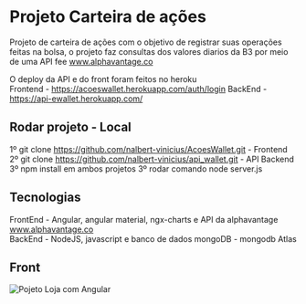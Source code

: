 # Projeto Carteira de ações

Projeto de carteira de ações com o objetivo de registrar suas operações feitas na bolsa, o projeto faz consultas dos valores diarios da B3 por meio de uma API fee www.alphavantage.co

O deploy da API e do front foram feitos no heroku <br>
Frontend - https://acoeswallet.herokuapp.com/auth/login
BackEnd - https://api-ewallet.herokuapp.com/

## Rodar projeto - Local

1º git clone https://github.com/nalbert-vinicius/AcoesWallet.git - Frontend
2º git clone https://github.com/nalbert-vinicius/api_wallet.git - API Backend
3º npm install em ambos projetos
3º rodar comando node server.js

## Tecnologias

 FrontEnd - Angular, angular material, ngx-charts e API da alphavantage www.alphavantage.co <br>
 BackEnd - NodeJS, javascript e banco de dados mongoDB - mongodb Atlas

## Front

![Pojeto Loja com Angular](https://github.com/nalbert-vinicius/AcoesWallet/blob/master/img/gif.gif)

